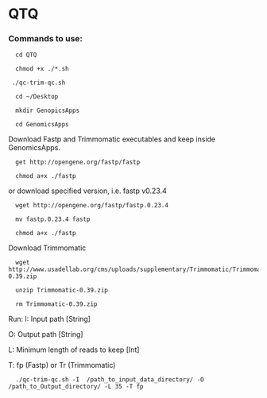 # QTQ

### Commands to use:

      cd QTQ
   
      chmod +x ./*.sh
   
     ./qc-trim-qc.sh
   
      cd ~/Desktop

      mkdir GenopicsApps

      cd GenomicsApps

Download Fastp and Trimmomatic executables and keep inside GenomicsApps.
        
      get http://opengene.org/fastp/fastp

      chmod a+x ./fastp

or download specified version, i.e. fastp v0.23.4
      
      wget http://opengene.org/fastp/fastp.0.23.4
  
      mv fastp.0.23.4 fastp

      chmod a+x ./fastp

Download Trimmomatic
       
      wget http://www.usadellab.org/cms/uploads/supplementary/Trimmomatic/Trimmomatic-0.39.zip

      unzip Trimmomatic-0.39.zip

      rm Trimmomatic-0.39.zip

Run:
I: Input path [String]

O: Output path [String]

L: Minimum length of reads to keep [Int]

T: fp (Fastp) or Tr (Trimmomatic)

      ./qc-trim-qc.sh -I  /path_to_input_data_directory/ -O /path_to_Output_directory/ -L 35 -T fp
